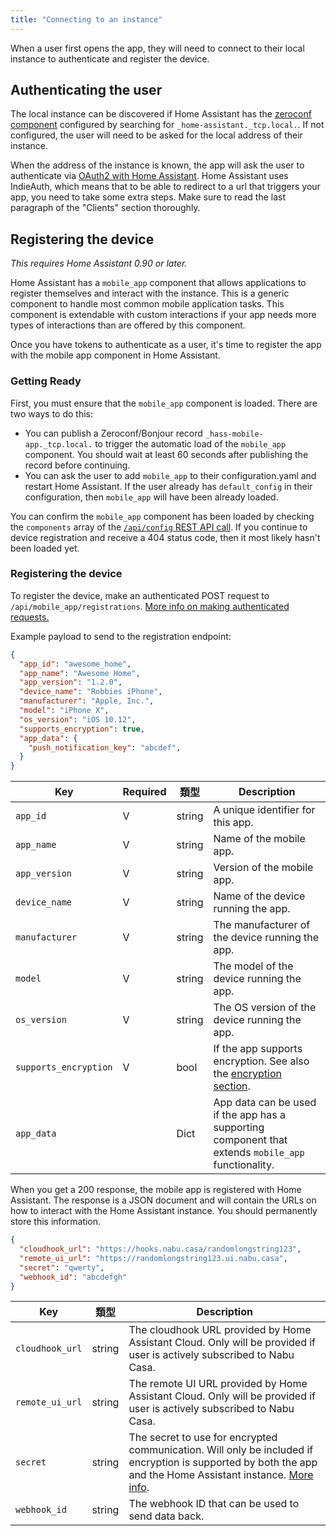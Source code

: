 ```yaml
---
title: "Connecting to an instance"
---
```


When a user first opens the app, they will need to connect to their local instance to authenticate and register the device.

## Authenticating the user

The local instance can be discovered if Home Assistant has the [zeroconf component](https://www.home-assistant.io/components/zeroconf) configured by searching for `_home-assistant._tcp.local.`. If not configured, the user will need to be asked for the local address of their instance.

When the address of the instance is known, the app will ask the user to authenticate via [OAuth2 with Home Assistant](auth_api.md). Home Assistant uses IndieAuth, which means that to be able to redirect to a url that triggers your app, you need to take some extra steps. Make sure to read the last paragraph of the "Clients" section thoroughly.

## Registering the device

*This requires Home Assistant 0.90 or later.*

Home Assistant has a `mobile_app` component that allows applications to register themselves and interact with the instance. This is a generic component to handle most common mobile application tasks. This component is extendable with custom interactions if your app needs more types of interactions than are offered by this component.

Once you have tokens to authenticate as a user, it's time to register the app with the mobile app component in Home Assistant.

### Getting Ready

First, you must ensure that the `mobile_app` component is loaded. There are two ways to do this:

- You can publish a Zeroconf/Bonjour record `_hass-mobile-app._tcp.local.` to trigger the automatic load of the `mobile_app` component. You should wait at least 60 seconds after publishing the record before continuing.
- You can ask the user to add `mobile_app` to their configuration.yaml and restart Home Assistant. If the user already has `default_config` in their configuration, then `mobile_app` will have been already loaded.

You can confirm the `mobile_app` component has been loaded by checking the `components` array of the [`/api/config` REST API call](external_api_rest.md#get-api-config). If you continue to device registration and receive a 404 status code, then it most likely hasn't been loaded yet.

### Registering the device

To register the device, make an authenticated POST request to `/api/mobile_app/registrations`. [More info on making authenticated requests.](auth_api.md#making-authenticated-requests)

Example payload to send to the registration endpoint:

```json
{
  "app_id": "awesome_home",
  "app_name": "Awesome Home",
  "app_version": "1.2.0",
  "device_name": "Robbies iPhone",
  "manufacturer": "Apple, Inc.",
  "model": "iPhone X",
  "os_version": "iOS 10.12",
  "supports_encryption": true,
  "app_data": {
    "push_notification_key": "abcdef",
  }
}
```

| Key                   | Required | 類型     | Description                                                                                         |
| --------------------- | -------- | ------ | --------------------------------------------------------------------------------------------------- |
| `app_id`              | V        | string | A unique identifier for this app.                                                                   |
| `app_name`            | V        | string | Name of the mobile app.                                                                             |
| `app_version`         | V        | string | Version of the mobile app.                                                                          |
| `device_name`         | V        | string | Name of the device running the app.                                                                 |
| `manufacturer`        | V        | string | The manufacturer of the device running the app.                                                     |
| `model`               | V        | string | The model of the device running the app.                                                            |
| `os_version`          | V        | string | The OS version of the device running the app.                                                       |
| `supports_encryption` | V        | bool   | If the app supports encryption. See also the [encryption section](#encryption).                     |
| `app_data`            |          | Dict   | App data can be used if the app has a supporting component that extends `mobile_app` functionality. |

When you get a 200 response, the mobile app is registered with Home Assistant. The response is a JSON document and will contain the URLs on how to interact with the Home Assistant instance. You should permanently store this information.

```json
{
  "cloudhook_url": "https://hooks.nabu.casa/randomlongstring123",
  "remote_ui_url": "https://randomlongstring123.ui.nabu.casa",
  "secret": "qwerty",
  "webhook_id": "abcdefgh"
}
```

| Key             | 類型     | Description                                                                                                                                                                                                            |
| --------------- | ------ | ---------------------------------------------------------------------------------------------------------------------------------------------------------------------------------------------------------------------- |
| `cloudhook_url` | string | The cloudhook URL provided by Home Assistant Cloud. Only will be provided if user is actively subscribed to Nabu Casa.                                                                                                 |
| `remote_ui_url` | string | The remote UI URL provided by Home Assistant Cloud. Only will be provided if user is actively subscribed to Nabu Casa.                                                                                                 |
| `secret`        | string | The secret to use for encrypted communication. Will only be included if encryption is supported by both the app and the Home Assistant instance. [More info](app_integration_sending_data.md#implementing-encryption). |
| `webhook_id`    | string | The webhook ID that can be used to send data back.                                                                                                                                                                     |